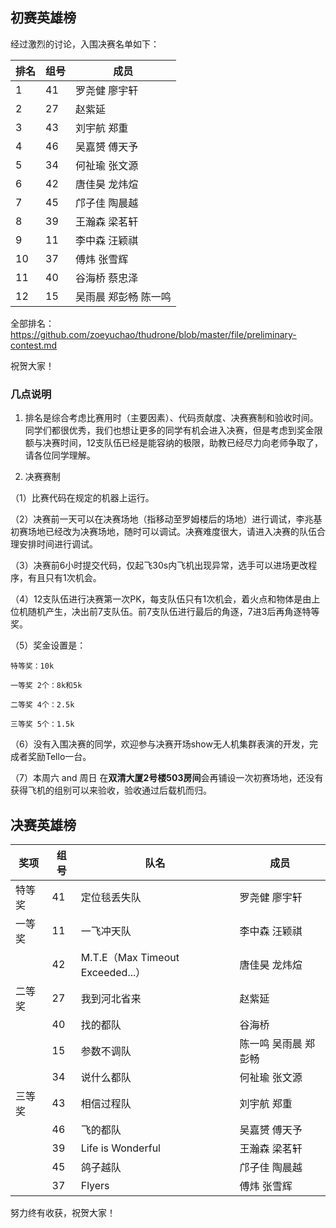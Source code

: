 ## 初赛英雄榜

经过激烈的讨论，入围决赛名单如下：

| 排名 | 组号 | 成员                 |
| ---- | ---- | -------------------- |
| 1    | 41   | 罗尧健 廖宇轩        |
| 2    | 27   | 赵紫延               |
| 3    | 43   | 刘宇航 郑重          |
| 4    | 46   | 吴嘉赟 傅天予        |
| 5    | 34   | 何祉瑜 张文源        |
| 6    | 42   | 唐佳昊 龙炜煊        |
| 7    | 45   | 邝子佳 陶晨越        |
| 8    | 39   | 王瀚森 梁茗轩        |
| 9    | 11   | 李中森 汪颖祺        |
| 10   | 37   | 傅炜 张雪辉          |
| 11   | 40   | 谷海桥 蔡忠泽        |
| 12   | 15   | 吴雨晨 郑彭畅 陈一鸣 |

全部排名：https://github.com/zoeyuchao/thudrone/blob/master/file/preliminary-contest.md

祝贺大家！

### 几点说明

1. 排名是综合考虑比赛用时（主要因素）、代码贡献度、决赛赛制和验收时间。同学们都很优秀，我们也想让更多的同学有机会进入决赛，但是考虑到奖金限额与决赛时间，12支队伍已经是能容纳的极限，助教已经尽力向老师争取了，请各位同学理解。

2. 决赛赛制

  （1）比赛代码在规定的机器上运行。

  （2）决赛前一天可以在决赛场地（指移动至罗姆楼后的场地）进行调试，李兆基初赛场地已经改为决赛场地，随时可以调试。决赛难度很大，请进入决赛的队伍合理安排时间进行调试。

  （3）决赛前6小时提交代码，仅起飞30s内飞机出现异常，选手可以进场更改程序，有且只有1次机会。

  （4）12支队伍进行决赛第一次PK，每支队伍只有1次机会，着火点和物体是由上位机随机产生，决出前7支队伍。前7支队伍进行最后的角逐，7进3后再角逐特等奖。

  （5）奖金设置是：

    特等奖：10k
    
    一等奖 2个：8k和5k
    
    二等奖 4个：2.5k
    
    三等奖 5个：1.5k

  （6）没有入围决赛的同学，欢迎参与决赛开场show无人机集群表演的开发，完成者奖励Tello一台。
       
  （7）本周六 and 周日 在**双清大厦2号楼503房间**会再铺设一次初赛场地，还没有获得飞机的组别可以来验收，验收通过后载机而归。

## 决赛英雄榜
| 奖项   | 组号 | 队名                             | 成员                 |
| ------ | ---- | -------------------------------- | -------------------- |
| 特等奖 | 41   | 定位毯丢失队                     | 罗尧健 廖宇轩        |
| 一等奖 | 11   | 一飞冲天队                       | 李中森 汪颖祺        |
|        | 42   | M.T.E（Max Timeout Exceeded...） | 唐佳昊 龙炜煊        |
| 二等奖 | 27   | 我到河北省来                     | 赵紫延               |
|        | 40   | 找的都队                         | 谷海桥               |
|        | 15   | 参数不调队                       | 陈一鸣 吴雨晨 郑彭畅 |
|        | 34   | 说什么都队                       | 何祉瑜 张文源        |
| 三等奖 | 43   | 相信过程队                       | 刘宇航 郑重          |
|        | 46   | 飞的都队                         | 吴嘉赟 傅天予        |
|        | 39   | Life is Wonderful                | 王瀚森 梁茗轩        |
|        | 45   | 鸽子越队                         | 邝子佳 陶晨越        |
|        | 37   | Flyers                           | 傅炜 张雪辉          |

努力终有收获，祝贺大家！
